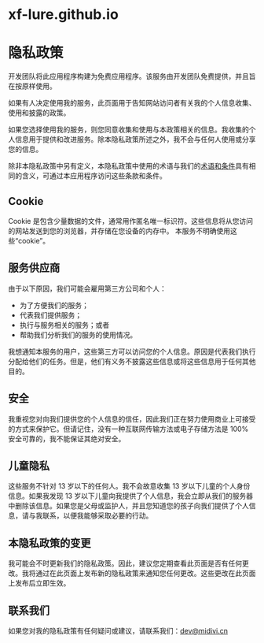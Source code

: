 # xf-lure.github.io

# 隐私政策

开发团队将此应用程序构建为免费应用程序。该服务由开发团队免费提供，并且旨在按原样使用。 

如果有人决定使用我的服务，此页面用于告知网站访问者有关我的个人信息收集、使用和披露的政策。

如果您选择使用我的服务，则您同意收集和使用与本政策相关的信息。我收集的个人信息用于提供和改进服务。除本隐私政策所述之外，我不会与任何人使用或分享您的信息。 

除非本隐私政策中另有定义，本隐私政策中使用的术语与我们的[术语和条件](#)具有相同的含义，可通过本应用程序访问这些条款和条件。 

## Cookie

Cookie 是包含少量数据的文件，通常用作匿名唯一标识符。这些信息将从您访问的网站发送到您的浏览器，并存储在您设备的内存中。 
本服务不明确使用这些“cookie”。

## 服务供应商

由于以下原因，我们可能会雇用第三方公司和个人：

- 为了方便我们的服务；
- 代表我们提供服务；
- 执行与服务相关的服务；或者
- 帮助我们分析我们的服务的使用情况。

我想通知本服务的用户，这些第三方可以访问您的个人信息。原因是代表我们执行分配给他们的任务。但是，他们有义务不披露这些信息或将这些信息用于任何其他目的。

## 安全

我重视您对向我们提供您的个人信息的信任，因此我们正在努力使用商业上可接受的方式来保护它。但请记住，没有一种互联网传输方法或电子存储方法是 100% 安全可靠的，我不能保证其绝对安全。

## 儿童隐私

这些服务不针对 13 岁以下的任何人。我不会故意收集 13 岁以下儿童的个人身份信息。如果我发现 13 岁以下儿童向我提供了个人信息，我会立即从我们的服务器中删除该信息。如果您是父母或监护人，并且您知道您的孩子向我们提供了个人信息，请与我联系，以便我能够采取必要的行动。

## 本隐私政策的变更

我可能会不时更新我们的隐私政策。因此，建议您定期查看此页面是否有任何更改。我将通过在此页面上发布新的隐私政策来通知您任何更改。这些更改在此页面上发布后立即生效。

## 联系我们

如果您对我的隐私政策有任何疑问或建议，请联系我们：[dev@midivi.cn](mailto:dev@midivi.cn)

